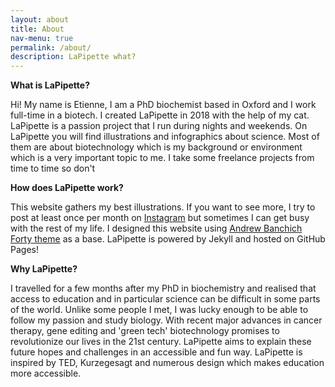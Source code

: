 ```yaml
---
layout: about
title: About
nav-menu: true
permalink: /about/
description: LaPipette what?
---
```


**What is LaPipette?**


Hi! My name is Etienne, I am a PhD biochemist based in Oxford and I work full-time in a biotech. I created LaPipette in 2018 with the help of my cat. LaPipette is a passion project that I run during nights and weekends. On LaPipette you will find illustrations and infographics about science. Most of them are about biotechnology which is my background or environment which is a very important topic to me. I take some freelance projects from time to time so don't


**How does LaPipette work?**

This website gathers my best illustrations. If you want to see more, I try to post at least once per month on [Instagram](https://www.instagram.com/lapipette.labs/) but sometimes I can get busy with the rest of my life. I designed this website using [Andrew Banchich Forty theme](https://github.com/andrewbanchich/forty-jekyll-theme "Forty") as a base. LaPipette is powered by Jekyll and hosted on GitHub Pages!


**Why LaPipette?**

I travelled for a few months after my PhD in biochemistry and realised that access to education and in particular science can be difficult in some parts of the world. Unlike some people I met, I was lucky enough to be able to follow my passion and study biology. 
With recent major advances in cancer therapy, gene editing and 'green tech' biotechnology promises to revolutionize our lives in the 21st century. LaPipette aims to explain these future hopes and challenges in an accessible and fun way. LaPipette is inspired by TED, Kurzegesagt and numerous design which makes education more accessible.
